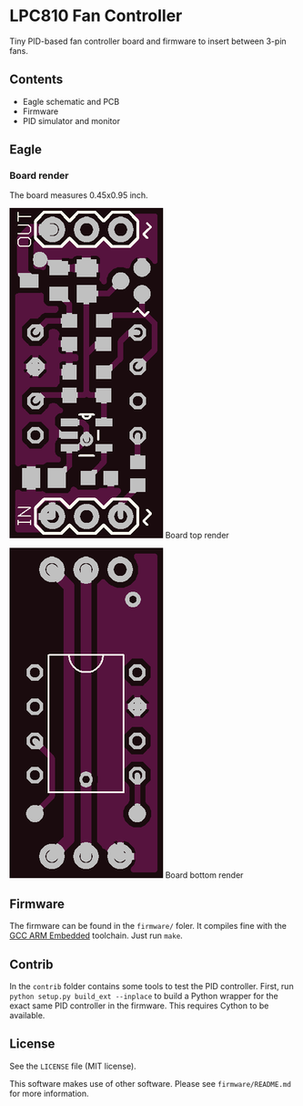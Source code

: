 # LPC810 Fan Controller
Tiny PID-based fan controller board and firmware to insert between 3-pin fans.

## Contents
* Eagle schematic and PCB
* Firmware
* PID simulator and monitor

## Eagle

### Board render
The board measures 0.45x0.95 inch.

![brd](https://raw.githubusercontent.com/basilfx/LPC810-FanController/master/docs/board_top.png)
Board top render

![brd](https://raw.githubusercontent.com/basilfx/LPC810-FanController/master/docs/board_bottom.png)
Board bottom render

## Firmware
The firmware can be found in the `firmware/` foler. It compiles fine with the [GCC ARM Embedded](https://launchpad.net/gcc-arm-embedded) toolchain. Just run `make`.

## Contrib
In the `contrib` folder contains some tools to test the PID controller. First, run `python setup.py build_ext --inplace` to build a Python wrapper for the exact same PID controller in the firmware. This requires Cython to be available.

## License
See the `LICENSE` file (MIT license).

This software makes use of other software. Please see `firmware/README.md` for more information.